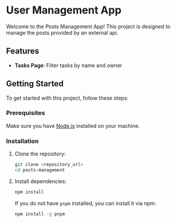 # User Management App

Welcome to the Posts Management App! This project is designed to manage the posts provided by an external api.

## Features

- **Tasks Page**: Filter tasks by name and owner

## Getting Started

To get started with this project, follow these steps:

### Prerequisites

Make sure you have [Node.js](https://nodejs.org/) installed on your machine.

### Installation

1. Clone the repository:

   ```bash
   git clone <repository_url>
   cd posts-management
   ```

2. Install dependencies:

   ```bash
   npm install
   ```

   If you do not have `pnpm` installed, you can install it via npm:

   ```bash
   npm install -g pnpm
   ```

